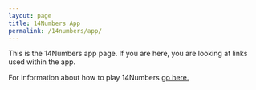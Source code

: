```yaml
---
layout: page
title: 14Numbers App
permalink: /14numbers/app/
---
```


This is the 14Numbers app page. If you are here, you are looking at links used within the app.

For information about how to play 14Numbers [go here.](../14numbers.md)

